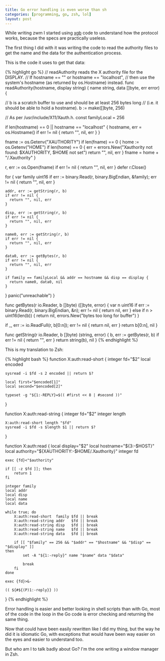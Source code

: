 ```yaml
---
title: Go error handling is even worse than sh
categories: [programming, go, zsh, lol]
layout: post
---
```


While writing zwm I started using [xgb][1] code to understand how the protocol
works, because the specs are practically useless.

The first thing I did with it was writing the code to read the authority files
to get the name and the data for the authentication process.

This is the code it uses to get that data:

{% highlight go %}
// readAuthority reads the X authority file for the DISPLAY.
// If hostname == "" or hostname == "localhost",
// then use the system's hostname (as returned by os.Hostname) instead.
func readAuthority(hostname, display string) (
  name string, data []byte, err error) {

  // b is a scratch buffer to use and should be at least 256 bytes long
  // (i.e. it should be able to hold a hostname).
  b := make([]byte, 256)

  // As per /usr/include/X11/Xauth.h.
  const familyLocal = 256

  if len(hostname) == 0 || hostname == "localhost" {
    hostname, err = os.Hostname()
    if err != nil {
      return "", nil, err
    }
  }

  fname := os.Getenv("XAUTHORITY")
  if len(fname) == 0 {
    home := os.Getenv("HOME")
    if len(home) == 0 {
      err = errors.New("Xauthority not found: $XAUTHORITY, $HOME not set")
      return "", nil, err
    }
    fname = home + "/.Xauthority"
  }

  r, err := os.Open(fname)
  if err != nil {
    return "", nil, err
  }
  defer r.Close()

  for {
    var family uint16
    if err := binary.Read(r, binary.BigEndian, &family); err != nil {
      return "", nil, err
    }

    addr, err := getString(r, b)
    if err != nil {
      return "", nil, err
    }

    disp, err := getString(r, b)
    if err != nil {
      return "", nil, err
    }

    name0, err := getString(r, b)
    if err != nil {
      return "", nil, err
    }

    data0, err := getBytes(r, b)
    if err != nil {
      return "", nil, err
    }

    if family == familyLocal && addr == hostname && disp == display {
      return name0, data0, nil
    }
  }
  panic("unreachable")
}

func getBytes(r io.Reader, b []byte) ([]byte, error) {
  var n uint16
  if err := binary.Read(r, binary.BigEndian, &n); err != nil {
    return nil, err
  } else if n > uint16(len(b)) {
    return nil, errors.New("bytes too long for buffer")
  }

  if _, err := io.ReadFull(r, b[0:n]); err != nil {
    return nil, err
  }
  return b[0:n], nil
}

func getString(r io.Reader, b []byte) (string, error) {
  b, err := getBytes(r, b)
  if err != nil {
    return "", err
  }
  return string(b), nil
}
{% endhighlight %}

This is my translation to Zsh:

{% highlight bash %}
function X:auth:read-short {
	integer fd="$2"
	local encoded

	sysread -i $fd -s 2 encoded || return $?

	local first="$encoded[1]"
	local second="$encoded[2]"

	typeset -g "${1:-REPLY}=$(( #first << 8 | #second ))"
}

function X:auth:read-string {
	integer fd="$2"
	integer length

	X:auth:read-short length "$fd"
	sysread -i $fd -s $length $1 || return $?
}

function X:auth:read {
	local display="$2"
	local hostname="${3:-$HOST}"
	local authority="${XAUTHORITY:-$HOME/.Xauthority}"
	integer fd

	exec {fd}<"$authority"

	if [[ -z $fd ]]; then
		return 1
	fi

	integer family
	local addr
	local disp
	local name
	local data

	while true; do
		X:auth:read-short  family $fd || break
		X:auth:read-string addr   $fd || break
		X:auth:read-string disp   $fd || break
		X:auth:read-string name   $fd || break
		X:auth:read-string data   $fd || break

		if [[ "$family" == 256 && "$addr" == "$hostname" && "$disp" == "$display" ]]
    then
			set -A "${1:-reply}" name "$name" data "$data"

			break
		fi
	done

	exec {fd}>&-

	(( ${#${(P)1:-reply}} ))
}
{% endhighlight %}

Error handling is easier and better looking in shell scripts than with Go, most of the code
in the loop in the Go code is error checking and returning the same thing.

Now that could have been easily rewritten like I did my thing, but the way he
did it is idiomatic Go, with exceptions that would have been way easier on the
eyes and easier to understand too.

But who am I to talk badly about Go? I'm the one writing a window manager in
Zsh.

[1]: https://github.com/BurntSushi/xgb
